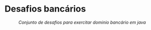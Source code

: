 # Desafios bancários

*<center> Conjunto de desafios para exercitar dominio bancário em java </center>*
